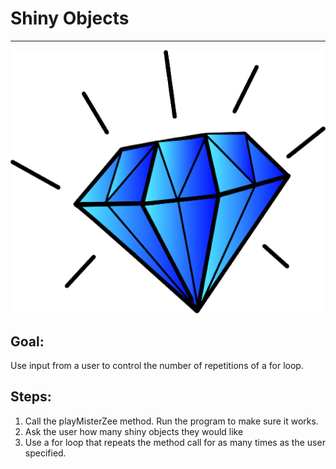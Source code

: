 

# Shiny Objects

<hr/>
<img src="./images/shinyObjets.png"/>

## Goal:

Use input from a user to control the number of repetitions of a for loop.

## Steps:

1. Call the playMisterZee method. Run the program to make sure it works.
2. Ask the user how many shiny objects they would like
3. Use a for loop that repeats the method call for as many times as the user specified.



